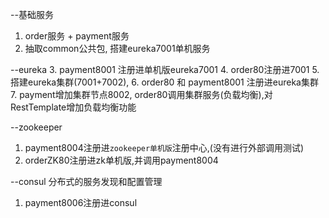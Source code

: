 

--基础服务
1. order服务 + payment服务
2. 抽取common公共包, 搭建eureka7001单机服务

--eureka
3. payment8001 注册进单机版eureka7001
4. order80注册进7001
5. 搭建eureka集群(7001+7002), 
6. order80 和 payment8001 注册进eureka集群
7. payment增加集群节点8002, order80调用集群服务(负载均衡),对RestTemplate增加负载均衡功能

--zookeeper
1. payment8004注册进`zookeeper单机版`注册中心,(没有进行外部调用测试)
2. orderZK80注册进zk单机版,并调用payment8004

--consul
分布式的服务发现和配置管理
1. payment8006注册进consul

